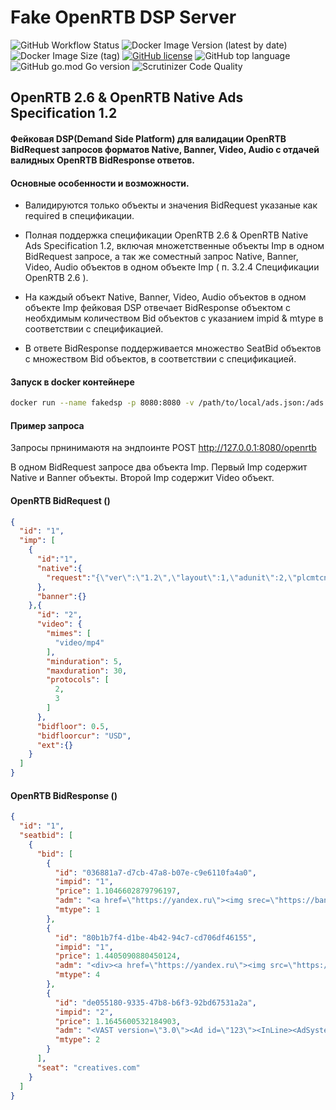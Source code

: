 # Fake OpenRTB DSP Server
![GitHub Workflow Status](https://img.shields.io/github/workflow/status/RapidCodeLab/fakedsp/Deploy%20Docker%20image%20to%20Docker%20Hub?style=flat-square)
![Docker Image Version (latest by date)](https://img.shields.io/docker/v/rapidcodelab/fakedsp?style=flat-square)
![Docker Image Size (tag)](https://img.shields.io/docker/image-size/rapidcodelab/fakedsp/latest?style=flat-square)
[![GitHub license](https://img.shields.io/github/license/RapidCodeLab/fakedsp?style=flat-square)](https://github.com/RapidCodeLab/fakedsp/blob/main/LICENSE)
![GitHub top language](https://img.shields.io/github/languages/top/RapidCodeLab/fakedsp?style=flat-square)
![GitHub go.mod Go version](https://img.shields.io/github/go-mod/go-version/RapidCodeLab/fakedsp?style=flat-square)
![Scrutinizer Code Quality](https://img.shields.io/scrutinizer/quality/g/RapidCodeLab/fakedsp/main?style=flat-square)

## OpenRTB 2.6 & OpenRTB Native Ads Specification 1.2

#### Фейковая DSP(Demand Side Platform) для валидации OpenRTB BidRequest запросов форматов Native, Banner, Video, Audio с отдачей валидных OpenRTB BidResponse ответов. 



#### Основные особенности и возможности.


* Валидируются только объекты и значения BidRequest указаные как required в спецификации. 

* Полная поддержка спецификации OpenRTB 2.6 & OpenRTB Native Ads Specification 1.2, включая множетственные объекты Imp в одном BidRequest запросе, а так же соместный запрос Native, Banner, Video, Audio объектов в одном объекте Imp ( п. 3.2.4 Спецификации OpenRTB 2.6 ). 

* На каждый объект Native, Banner, Video, Audio объектов в одном объекте Imp фейковая DSP отвечает BidResponse объектом с  необхдимым количеством Bid объектов с указанием impid & mtype в соответствии с спецификацией.

* В ответе BidResponse поддерживается множество SeatBid объектов с множеством Bid объектов, в соответствии с спецификацией.


#### Запуск в docker контейнере

```bash
docker run --name fakedsp -p 8080:8080 -v /path/to/local/ads.json:/ads.json -e ADS_DATABASE_PATH='./ads.json' rapidcodelab/fakedsp
```


#### Пример запроса


Запросы прнинимаютя на эндпоинте POST http://127.0.0.1:8080/openrtb


В одном BidRequest запросе два объекта Imp. 
Первый Imp содержит Native и Banner объекты.
Второй Imp содержит Video объект.  


#### OpenRTB BidRequest ()
```json
{
  "id": "1",
  "imp": [
    {
      "id":"1",
      "native":{
        "request":"{\"ver\":\"1.2\",\"layout\":1,\"adunit\":2,\"plcmtcnt\":4,\"plcmttype\":4,\"assets\":[{\"id\":1,\"required\":1,\"title\":{\"len\":75}},{\"id\":2,\"required\":1,\"img\":{\"wmin\":492,\"hmin\":328,\"type\":3,\"mimes\":[\"image/jpeg\",\"image/jpg\",\"image/png\",\"image/gif\"]}},{\"id\":4,\"required\":0,\"data\":{\"type\":6}},{\"id\":5,\"required\":0,\"data\":{\"type\":7}},{\"id\":6,\"required\":0,\"data\":{\"type\":1,\"len\":20}}]}"
      },
      "banner":{}
    },{
      "id": "2",
      "video": {
        "mimes": [
          "video/mp4"
        ],
        "minduration": 5,
        "maxduration": 30,
        "protocols": [
          2,
          3
        ]
      },
      "bidfloor": 0.5,
      "bidfloorcur": "USD",
      "ext":{}
    }
  ]
}
```

#### OpenRTB BidResponse ()
```json
{
  "id": "1",
  "seatbid": [
    {
      "bid": [
        {
          "id": "036881a7-d7cb-47a8-b07e-c9e6110fa4a0",
          "impid": "1",
          "price": 1.1046602879796197,
          "adm": "<a href=\"https://yandex.ru\"><img srec=\"https://banners.rapidcodelab.repl.co/banners/1.jpg\"/></a>",
          "mtype": 1
        },
        {
          "id": "80b1b7f4-d1be-4b42-94c7-cd706df46155",
          "impid": "1",
          "price": 1.4405090880450124,
          "adm": "<div><a href=\"https://yandex.ru\"><img src=\"https://banners.rapidcodelab.repl.co/banners/1.jpg\"/><br>Wordpress Hosting</a><br>Cheap wordpress hosting at turhost.com</div>",
          "mtype": 4
        },
        {
          "id": "de055180-9335-47b8-b6f3-92bd67531a2a",
          "impid": "2",
          "price": 1.1645600532184903,
          "adm": "<VAST version=\"3.0\"><Ad id=\"123\"><InLine><AdSystem><![CDATA[DSP]]></AdSystem><AdTitle><![CDATA[adTitle]]></AdTitle><Creatives><Creative><Linear><TrackingEvents></TrackingEvents><MediaFiles><MediaFile delivery=\"progressive\" type=\"video/mp4\" width=\"0\" height=\"0\"><![CDATA[https://banners.rapidcodelab.repl.co/media/002.mp4]]></MediaFile></MediaFiles><VideoClicks><ClickThrough id=\"1\"><![CDATA[https://yandex.ru]]></ClickThrough></VideoClicks></Linear></Creative></Creatives></InLine></Ad></VAST>",
          "mtype": 2
        }
      ],
      "seat": "creatives.com"
    }
  ]
}
```